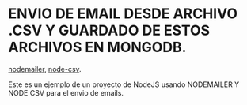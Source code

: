 # ENVIO DE EMAIL DESDE ARCHIVO .CSV Y GUARDADO DE ESTOS ARCHIVOS EN MONGODB.

[nodemailer](https://github.com/nodemailer/nodemailer), [node-csv](https://github.com/adaltas/node-csv).

Este es un ejemplo de un proyecto de NodeJS usando NODEMAILER Y NODE CSV para el envio de emails.
